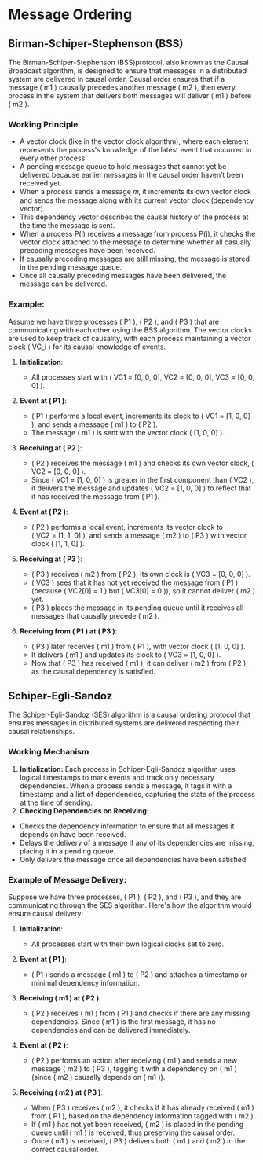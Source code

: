 # Message Ordering
## Birman-Schiper-Stephenson (BSS)
The Birman-Schiper-Stephenson (BSS)protocol, also known as the Causal 
Broadcast algorithm, is designed to ensure that messages in a distributed 
system are delivered in causal order. Causal order ensures that if a 
message \( m1 \) causally precedes another message \( m2 \), then every 
process in the system that delivers both messages will deliver \( m1 \) 
before \( m2 \).

### Working Principle
- A vector clock (like in the vector clock algorithm), where each element 
represents the process's knowledge of the latest event that occurred in 
every other process.
- A pending message queue to hold messages that cannot yet be delivered 
because earlier messages in the causal order haven’t been received yet.
- When a process sends a message
𝑚, it increments its own vector clock and sends the message along with 
its current vector clock (dependency vector).
- This dependency vector describes the causal history of the process at 
the time the message is sent.
- When a process P(i) receives a message from process P(j), it checks the vector
clock attached to the message to determine whether all casually preceding
messages have been received.
- If causally preceding messages are still missing, the message is stored in
the pending message queue.
- Once all causally preceding messages have been delivered, the message
can be delivered.

### Example:

Assume we have three processes \( P1 \), \( P2 \), and \( P3 \) that are 
communicating with each other using the BSS algorithm. The vector clocks 
are used to keep track of causality, with each process maintaining a 
vector clock \( VC_i \) for its causal knowledge of events.

1. **Initialization**:
    - All processes start with \( VC1 = [0, 0, 0], VC2 = [0, 0, 0], 
   VC3 = [0, 0, 0] \).

2. **Event at \( P1 \)**:
    - \( P1 \) performs a local event, increments its clock to \( VC1 = 
   [1, 0, 0] \), and sends a message \( m1 \) to \( P2 \).
    - The message \( m1 \) is sent with the vector clock \( [1, 0, 0] \).

3. **Receiving at \( P2 \)**:
    - \( P2 \) receives the message \( m1 \) and checks its own vector 
   clock, \( VC2 = [0, 0, 0] \).
    - Since \( VC1 = [1, 0, 0] \) is greater in the first component than 
   \( VC2 \), it delivers the message and updates \( VC2 = [1, 0, 0] \) 
   to reflect that it has received the message from \( P1 \).

4. **Event at \( P2 \)**:
    - \( P2 \) performs a local event, increments its vector clock to \
   ( VC2 = [1, 1, 0] \), and sends a message \( m2 \) to \( P3 \) with 
   vector clock \( [1, 1, 0] \).

5. **Receiving at \( P3 \)**:
    - \( P3 \) receives \( m2 \) from \( P2 \). Its own clock is 
   \( VC3 = [0, 0, 0] \).
    - \( VC3 \) sees that it has not yet received the message from 
    \( P1 \) (because \( VC2[0] = 1 \) but \( VC3[0] = 0 \)), so it 
   cannot deliver \( m2 \) yet.
    - \( P3 \) places the message in its pending queue until it 
   receives all messages that causally precede \( m2 \).

6. **Receiving from \( P1 \) at \( P3 \)**:
    - \( P3 \) later receives \( m1 \) from \( P1 \), with vector 
   clock \( [1, 0, 0] \).
    - It delivers \( m1 \) and updates its clock to \( VC3 = [1, 0, 0] \).
    - Now that \( P3 \) has received \( m1 \), it can deliver \( m2 \) 
   from \( P2 \), as the causal dependency is satisfied.

## Schiper-Egli-Sandoz
The Schiper-Egli-Sandoz (SES) algorithm is a causal ordering protocol 
that ensures messages in distributed systems are delivered respecting 
their causal relationships.

### Working Mechanism
1. **Initialization:**
Each process in Schiper-Egli-Sandoz algorithm uses logical timestamps to 
mark events and track only necessary dependencies. When a process sends a 
message, it tags it with a timestamp and a list of dependencies, capturing 
the state of the process at the time of sending.
2. **Checking Dependencies on Receiving:**
- Checks the dependency information to ensure that all messages it depends 
on have been received.
- Delays the delivery of a message if any of its dependencies are missing, 
placing it in a pending queue.
- Only delivers the message once all dependencies have been satisfied.

### Example of Message Delivery:
Suppose we have three processes, \( P1 \), \( P2 \), and \( P3 \), and 
they are communicating through the SES algorithm. Here's how the 
algorithm would ensure causal delivery:

1. **Initialization**:
   - All processes start with their own logical clocks set to zero.

2. **Event at \( P1 \)**:
   - \( P1 \) sends a message \( m1 \) to \( P2 \) and attaches a timestamp 
   or minimal dependency information.

3. **Receiving \( m1 \) at \( P2 \)**:
   - \( P2 \) receives \( m1 \) from \( P1 \) and checks if there are any 
   missing dependencies. Since \( m1 \) is the first message, it has no dependencies and can be delivered immediately.

4. **Event at \( P2 \)**:
   - \( P2 \) performs an action after receiving \( m1 \) and sends a new 
   message \( m2 \) to \( P3 \), tagging it with a dependency on \( m1 \) 
   (since \( m2 \) causally depends on \( m1 \)).

5. **Receiving \( m2 \) at \( P3 \)**:
   - When \( P3 \) receives \( m2 \), it checks if it has already received 
   \( m1 \) from \( P1 \), based on the dependency information tagged with 
   \( m2 \).
   - If \( m1 \) has not yet been received, \( m2 \) is placed in the 
   pending queue until \( m1 \) is received, thus preserving the causal 
   order.
   - Once \( m1 \) is received, \( P3 \) delivers both \( m1 \) and 
   \( m2 \) in the correct causal order.